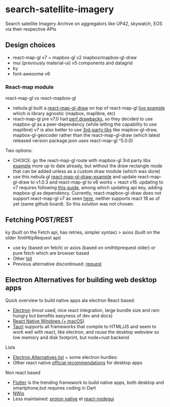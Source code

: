 # search-satellite-imagery
Search satellite Imagery Archive on aggregators like UP42, skywatch, EOS via their respective APIs

## Design choices
 - react-map-gl v7 + mapbox-gl v2 mapbox/mapbox-gl-draw
 - mui (previously material-ui) v5 components and datagrid
 - ky
 - font-awesome v6

### React-map module
react-map-gl vs react-mapbox-gl
 - nebula.gl built a [react-map-gl-draw](https://github.com/uber/nebula.gl/tree/master/examples/react-map-gl-draw) on top of react-map-gl [live example](https://nebula.gl/docs/interactive-examples/react-map-gl-draw-example) which is library agnostic (mapbox, maplibre, etc)
 - react-map-gl pre v7.0 had [perf drawbacks](https://github.com/visgl/react-map-gl/issues/1646), so they decided to use mapbox-gl as a peer-dependency (while letting the capability to use maplibre)
v7 is also better to use [3rd-party libs](https://github.com/visgl/react-map-gl/blob/master/docs/whats-new.md) like mapbox-gl-draw, mapbox-gl-geocoder rather than the react-map-gl-draw (which latest released version package.json uses react-map-gl ^5.0.0)

Two options:
 - CHOICE: go the react-map-gl route with mapbox-gl 3rd party libs [example](https://visgl.github.io/react-map-gl/examples/draw-polygon) more up to date already, but without the draw rectangle mode that can be added unless as a custom draw module (which was done)
 - use this nebula.gl [react-map-gl-draw-example](https://nebula.gl/docs/interactive-examples/react-map-gl-draw-example) and update react-map-gl-draw to v1.0.3 and react-map-gl to v6 works + react v16. updating to v7 requires following [this guide](https://github.com/visgl/react-map-gl/blob/master/docs/upgrade-guide.md), among which updating api key, adding mapbox-gl as dependency. Currently, react-mapbox-gl-draw does not support react-map-gl v7 as seen [here](https://github.com/HSLdevcom/jore4/issues/657), neither supports react 18 as of yet (same github board). So this solution was not chosen.


## Fetching POST/REST
ky (built on the Fetch api, has retries, simpler syntax) > axios (built on the older XmlHttpRequest api)

 - use ky (based on fetch) or axios (based on xmlhttprequest older) or pure fetch which are browser based
 - Other [lsit](https://developer.vonage.com/blog/2020/09/23/5-ways-to-make-http-requests-in-node-js-2020-edition)
 - Previous alternative discontinued: [request](https://nodesource.com/blog/express-going-into-maintenance-mode)


## Electron Alternatives for building web desktop apps
Quick overview to build native apps ala electron
React based: 
 - [Electron](https://www.electronjs.org/) (most used, nice react integration, large bundle size and ram hungry but benefits easyness of dev and docs)
 - [React Native Windows (+ macOS)](https://microsoft.github.io/react-native-windows)
 - [Tauri](https://github.com/tauri-apps/tauri) supports all frameworks that compile to HTML/JS and seem to work well with react, like electron, and reuse the desktop webview so low memory and disk footprint, but node+rust backend

Lists
 - [Electron Alternatives list](https://github.com/sudhakar3697/electron-alternatives) + some electron hurdles: 
 - Other react native [official recommendations](https://reactnative.dev/docs/out-of-tree-platforms) for desktop apps 

Non react based
 - [Flutter](https://flutter.dev/) is the trending framework to build native apps, both desktop and smartphone,but requires coding in Dart 
 - [NWjs](https://github.com/nwjs/nw.js)
 - Less maintained: [proton native](https://github.com/kusti8/proton-native)  et [react-nodegui](https://github.com/nodegui/react-nodegui) 